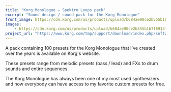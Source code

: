 ```yaml
---
title: "Korg Monologue – Spektro Loops pack"
excerpt: "Sound design / sound pack for the Korg Monologue"
front_image: https://cdn.korg.com/us/products/upload/b684ae90ce2b555b1b7f6913fd4c17c6_pc.png
images:
    - https://cdn.korg.com/us/products/upload/b684ae90ce2b555b1b7f6913fd4c17c6_pc.png
project_url: "https://www.korg.com/tmp/support/download/index.php/software/0/733/4572/?country=us&page=software&prodtype=0&prodid=733&fileid=4572"
---
```



A pack containing 100 presets for the Korg Monologue that I've created over the years is available on Korg's website.

These presets range from melodic presets (bass / lead) and FXs to drum sounds and entire sequences.

The Korg Monologue has always been one of my most used synthesizers and now everybody can have access to my favorite custom presets for free.
